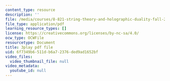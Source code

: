 ```yaml
---
content_type: resource
description: ''
file: /media/courses/8-821-string-theory-and-holographic-duality-fall-2014/6f7349b6511db6a72376ded9ad1652bf_WPuDh61Lkpg.pdf
file_type: application/pdf
learning_resource_types: []
license: https://creativecommons.org/licenses/by-nc-sa/4.0/
ocw_type: OCWFile
resourcetype: Document
title: 3play pdf file
uid: 6f7349b6-511d-b6a7-2376-ded9ad1652bf
video_files:
  video_thumbnail_file: null
video_metadata:
  youtube_id: null
---
```

